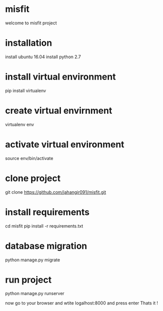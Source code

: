# misfit

welcome to misfit project

# installation

install ubuntu 16.04
install python 2.7

# install virtual environment
pip install virtualenv

# create virtual envirnment
virtualenv env

# activate virtual environment 
source env/bin/activate

# clone project
git clone https://github.com/jahangir091/misfit.git

# install requirements
cd misfit
pip install -r requirements.txt

# database migration
python manage.py migrate


# run project
python manage.py runserver


now go to your browser and wtite logalhost:8000 and press enter
Thats it !
